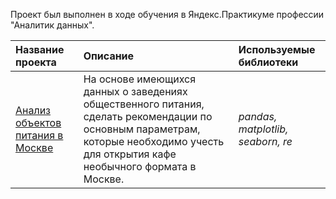 Проект был выполнен в ходе обучения в Яндекс.Практикуме профессии "Аналитик данных".

| Название проекта | Описание | Используемые библиотеки | 
| :---------------------- | :---------------------- | :---------------------- |
| [Анализ объектов питания в Москве]( https://github.com/krosskayen/food_establishment/blob/main/food_establishments%20(clear).ipynb) | На основе имеющихся данных о заведениях общественного питания, сделать рекомендации по основным параметрам, которые необходимо учесть для открытия кафе необычного формата в Москве.| *pandas, matplotlib, seaborn, re* |
